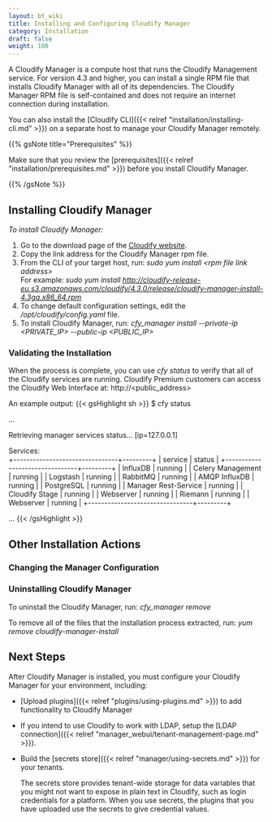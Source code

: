```yaml
---
layout: bt_wiki
title: Installing and Configuring Cloudify Manager
category: Installation
draft: false
weight: 100
---
```

A Cloudify Manager is a compute host that runs the Cloudify Management service. For version 4.3 and higher, you can install a single RPM file that installs Cloudify Manager with all of its dependencies. The Cloudify Manager RPM file is self-contained and does not require an internet connection during installation.

You can also install the [Cloudify CLI]({{< relref "installation/installing-cli.md" >}}) on a separate host to manage your Cloudify Manager remotely.

{{% gsNote title="Prerequisites" %}}

Make sure that you review the [prerequisites]({{< relref "installation/prerequisites.md" >}}) before you install Cloudify Manager.

{{% /gsNote %}}

## Installing Cloudify Manager

_To install Cloudify Manager:_

1. Go to the download page of the [Cloudify website](http://cloudify.co/download/).
1. Copy the link address for the Cloudify Manager rpm file.
1. From the CLI of your target host, run: _sudo yum install \<rpm file link address>_  
   For example: _sudo yum install http://cloudify-release-eu.s3.amazonaws.com/cloudify/4.3.0/release/cloudify-manager-install-4.3ga.x86_64.rpm_
1. To change default configuration settings, edit the _/opt/cloudify/config.yaml_ file.
1. To install Cloudify Manager, run: _cfy_manager install --private-ip <PRIVATE_IP> --public-ip <PUBLIC_IP>_

### Validating the Installation

When the process is complete, you can use _cfy status_ to verify that all of the Cloudify services are running.
Cloudify Premium customers can access the Cloudify Web Interface at: http://\<public_address>

An example output:
{{< gsHighlight  sh  >}}
$ cfy status

...

Retrieving manager services status... [ip=127.0.0.1]

Services:   
   +--------------------------------+---------+
   |            service             |  status |
   +--------------------------------+---------+
   | InfluxDB                       | running |
   | Celery Management              | running |
   | Logstash                       | running |
   | RabbitMQ                       | running |
   | AMQP InfluxDB                  | running |
   | PostgreSQL                     | running |
   | Manager Rest-Service           | running |
   | Cloudify Stage                 | running |
   | Webserver                      | running |
   | Riemann                        | running |
   | Webserver                      | running |
   +--------------------------------+---------+

   ...
   {{< /gsHighlight >}}

## Other Installation Actions

### Changing the Manager Configuration



### Uninstalling Cloudify Manager

To uninstall the Cloudify Manager, run: _cfy_manager remove_

To remove all of the files that the installation process extracted, run: _yum remove cloudify-manager-install_

## Next Steps

After Cloudify Manager is installed, you must configure your Cloudify Manager for your environment, including:

* [Upload plugins]({{< relref "plugins/using-plugins.md" >}}) to add functionality to Cloudify Manager
* If you intend to use Cloudify to work with LDAP, setup the [LDAP connection]({{< relref "manager_webui/tenant-management-page.md" >}}).
* Build the [secrets store]({{< relref "manager/using-secrets.md" >}}) for your tenants.

  The secrets store provides tenant-wide storage for data variables that you might not want to expose in plain text in Cloudify, such as login credentials for a platform. When you use secrets, the plugins that you have uploaded use the secrets to give credential values.

